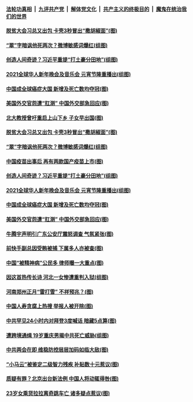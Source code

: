

####  [法轮功真相](../../../../basic/blob/master/README.md?t=02262101) &nbsp;|&nbsp; [九评共产党](../../../../9ping.md/blob/master/README.md?t=02262101) &nbsp;|&nbsp; [解体党文化](../../../../jtdwh.md/blob/master/README.md?t=02262101)  &nbsp;|&nbsp; [共产主义的终极目的](../../../../gczydzjmd.md/blob/master/README.md?t=02262101) &nbsp;|&nbsp; [魔鬼在统治我们的世界](../../../../mgztzwmdsj.md/blob/master/README.md?t=02262101) 

#### [脱贫大会习总又出包 卡壳3秒冒出“撒胡椒面”(图)](../pages/p1/963789.md?t=02262101) 

#### [“翠”字暗讽他死两次？微博敏感词爆红(组图)](../pages/p1/963751.md?t=02262101) 

#### [创造人间奇迹？习近平重提“打土豪分田地”(组图)](../pages/p1/963737.md?t=02262101) 

#### [2021全球华人新年晚会及音乐会 元宵节隆重播出(组图)](../pages/p1/963739.md?t=02262101) 

#### [中国成全球癌症大国 新增及死亡数均夺冠(图)](../pages/p1/963728.md?t=02262101) 

#### [美国外交官怨遭“肛测” 中国外交部急回应(图)](../pages/p1/963730.md?t=02262101) 

#### [北大教授曾吁重启上山下乡 子女早出国(图)](../pages/p1/963808.md?t=02262101) 

#### [脱贫大会习总又出包 卡壳3秒冒出“撒胡椒面”(图)](../pages/p1/963789.md?t=02262101) 

#### [“翠”字暗讽他死两次？微博敏感词爆红(组图)](../pages/p1/963751.md?t=02262101) 

#### [中国疫苗出事后 再有两款国产疫苗上市(图)](../pages/p1/963788.md?t=02262101) 

#### [创造人间奇迹？习近平重提“打土豪分田地”(组图)](../pages/p1/963737.md?t=02262101) 

#### [2021全球华人新年晚会及音乐会 元宵节隆重播出(组图)](../pages/p1/963739.md?t=02262101) 

#### [中国成全球癌症大国 新增及死亡数均夺冠(图)](../pages/p1/963728.md?t=02262101) 

#### [美国外交官怨遭“肛测” 中国外交部急回应(图)](../pages/p1/963730.md?t=02262101) 

#### [牛腾宇声明引广东公安厅震怒调查 气氛紧张(图)](../pages/p1/963682.md?t=02262101) 

#### [前快手副总因受贿被捕 下属多人亦被查(图)](../pages/p1/963707.md?t=02262101) 

#### [中国“被精神病”公民多 律师曝一大重点(图)](../pages/p1/963610.md?t=02262101) 

#### [因这首热传长诗 河北一女惨遭重判入狱(组图)](../pages/p1/963627.md?t=02262101) 

#### [河南郑州正月“雷打雪” 不祥预兆？(图)](../pages/p1/963651.md?t=02262101) 

#### [中国人寿贪腐上热搜 举报人被开除(图)](../pages/p1/963648.md?t=02262101) 

#### [中共罕见24小时内对拜登3度喊话 暗藏5点算(图)](../pages/p1/963632.md?t=02262101) 

#### [遭跨境通缉 19岁重庆男揭中共死亡威胁(组图)](../pages/p1/963608.md?t=02262101) 

#### [中共两会在即 维稳防控层层加码如临大敌(图)](../pages/p1/963579.md?t=02262101) 

#### [“小马云”被鉴定二级智力残疾 补贴数十元惹议(图)](../pages/p1/963592.md?t=02262101) 

#### [质疑有罪？北京出台新法例 中国人将动辄得咎(图)](../pages/p1/963523.md?t=02262101) 

#### [23岁女乘货拉拉离奇跳车亡 诸多疑点惹议(图)](../pages/p1/963567.md?t=02262101) 

